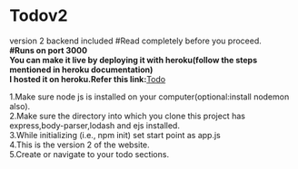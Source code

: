 # Todov2
version 2 backend included
#Read completely before you proceed.</br>
<b>#Runs on port 3000</b></br>
<b>You can make it live by deploying it with heroku(follow the steps mentioned in heroku documentation)</b></br>
<b>I hosted it on heroku.Refer this link:</b><a href="https://warm-retreat-77402.herokuapp.com/">Todo</a></br>


1.Make sure node js is installed on your computer(optional:install nodemon also).</br>
2.Make sure the directory into which you clone this  project has express,body-parser,lodash and ejs installed. </br>
3.While initializing (i.e., npm init) set start point as app.js</br>
4.This is the version 2 of the website.</br>
5.Create or navigate to your todo sections.



